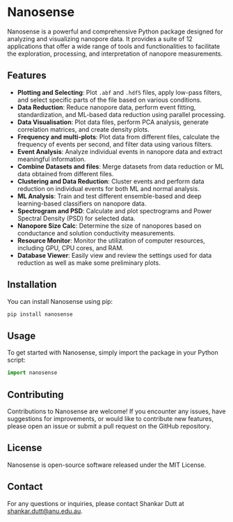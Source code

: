 # Nanosense
Nanosense is a powerful and comprehensive Python package designed for analyzing and visualizing nanopore data. It provides a suite of 12 applications that offer a wide range of tools and functionalities to facilitate the exploration, processing, and interpretation of nanopore measurements.

## Features

- **Plotting and Selecting**: Plot `.abf` and `.hdf5` files, apply low-pass filters, and select specific parts of the file based on various conditions.
- **Data Reduction**: Reduce nanopore data, perform event fitting, standardization, and ML-based data reduction using parallel processing.
- **Data Visualisation**: Plot data files, perform PCA analysis, generate correlation matrices, and create density plots.
- **Frequency and multi-plots**: Plot data from different files, calculate the frequency of events per second, and filter data using various filters.
- **Event Analysis**: Analyze individual events in nanopore data and extract meaningful information.
- **Combine Datasets and files**: Merge datasets from data reduction or ML data obtained from different files.
- **Clustering and Data Reduction**: Cluster events and perform data reduction on individual events for both ML and normal analysis.
- **ML Analysis**: Train and test different ensemble-based and deep learning-based classifiers on nanopore data.
- **Spectrogram and PSD**: Calculate and plot spectrograms and Power Spectral Density (PSD) for selected data.
- **Nanopore Size Calc**: Determine the size of nanopores based on conductance and solution conductivity measurements.
- **Resource Monitor**: Monitor the utilization of computer resources, including GPU, CPU cores, and RAM.
- **Database Viewer**: Easily view and review the settings used for data reduction as well as make some preliminary plots.

## Installation
You can install Nanosense using pip:
```bash
pip install nanosense
```

## Usage
To get started with Nanosense, simply import the package in your Python script:
```python
import nanosense
```

## Contributing
Contributions to Nanosense are welcome! If you encounter any issues, have suggestions for improvements, or would like to contribute new features, please open an issue or submit a pull request on the GitHub repository.

## License
Nanosense is open-source software released under the MIT License.

## Contact
For any questions or inquiries, please contact Shankar Dutt at [shankar.dutt@anu.edu.au](mailto:shankar.dutt@anu.edu.au).
